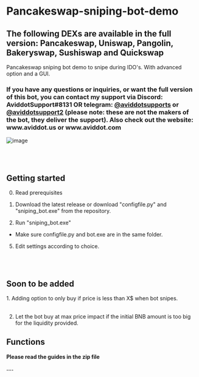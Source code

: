 # Pancakeswap-sniping-bot-demo

<H2> The following DEXs are available in the full version: Pancakeswap, Uniswap, Pangolin, Bakeryswap, Sushiswap and Quickswap </H2>

Pancakeswap sniping bot demo to snipe during IDO's. With advanced option and a GUI.



<H3>If you have any questions or inquiries, or want the full version of this bot, you can contact my support via Discord: AviddotSupport#8131 OR telegram: <a href="https://t.me/aviddotsupports">@aviddotsupports</a> or <a href="https://t.me/aviddotsupport2">@aviddotsupport2</a> <b>(please note: these are not the makers of the bot, they deliver the support)</b>. Also check out the website: www.aviddot.us or www.aviddot.com </H3>



![image](https://raw.githubusercontent.com/aviddot/Pancakeswap-sniping-bot-demo/main/gif2.gif)




<br> </br>
<H2>Getting started</H2>

0. Read prerequisites

1. Download the latest release or download "configfile.py" and "sniping_bot.exe" from the repository.




3. Run "sniping_bot.exe"

- Make sure configfile.py and bot.exe are in the same folder.


5. Edit settings according to choice.


<br> </br>

<H2>Soon to be added</H2> 
1. Adding option to only buy if price is less than X$ when bot snipes.
<br></br>

2. Let the bot buy at max price impact if the initial BNB amount is too big for the liquidity provided.


<H2>Functions</H2>


<b> Please read the guides in the zip file



....





